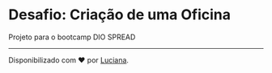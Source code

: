 <h1> Desafio: Criação de uma Oficina</h1>

<p> Projeto para o bootcamp DIO SPREAD </p>





------------

Disponibilizado com ♥ por [Luciana](https://github.com/Luciana-Rpdrigues).
